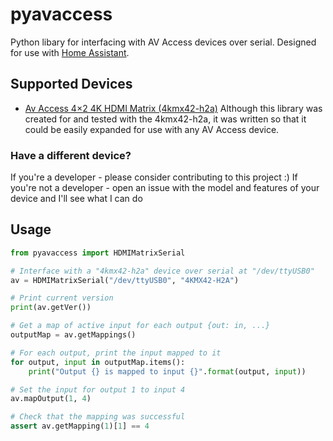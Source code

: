 # pyavaccess
Python libary for interfacing with AV Access devices over serial. Designed for use with [Home Assistant](http://home-assistant.io).

## Supported Devices
* [Av Access 4×2 4K HDMI Matrix (4kmx42-h2a)](https://www.avaccess.com/products/4kmx42-h2a/)
Although this library was created for and tested with the 4kmx42-h2a, it was written so that it could be easily expanded for use with any AV Access device.

### Have a different device?
If you're a developer - please consider contributing to this project :)
If you're not a developer - open an issue with the model and features of your device and I'll see what I can do

## Usage
```python
from pyavaccess import HDMIMatrixSerial

# Interface with a "4kmx42-h2a" device over serial at "/dev/ttyUSB0"
av = HDMIMatrixSerial("/dev/ttyUSB0", "4KMX42-H2A")

# Print current version
print(av.getVer())

# Get a map of active input for each output {out: in, ...}
outputMap = av.getMappings()

# For each output, print the input mapped to it
for output, input in outputMap.items():
    print("Output {} is mapped to input {}".format(output, input))

# Set the input for output 1 to input 4
av.mapOutput(1, 4)

# Check that the mapping was successful
assert av.getMapping(1)[1] == 4
```
